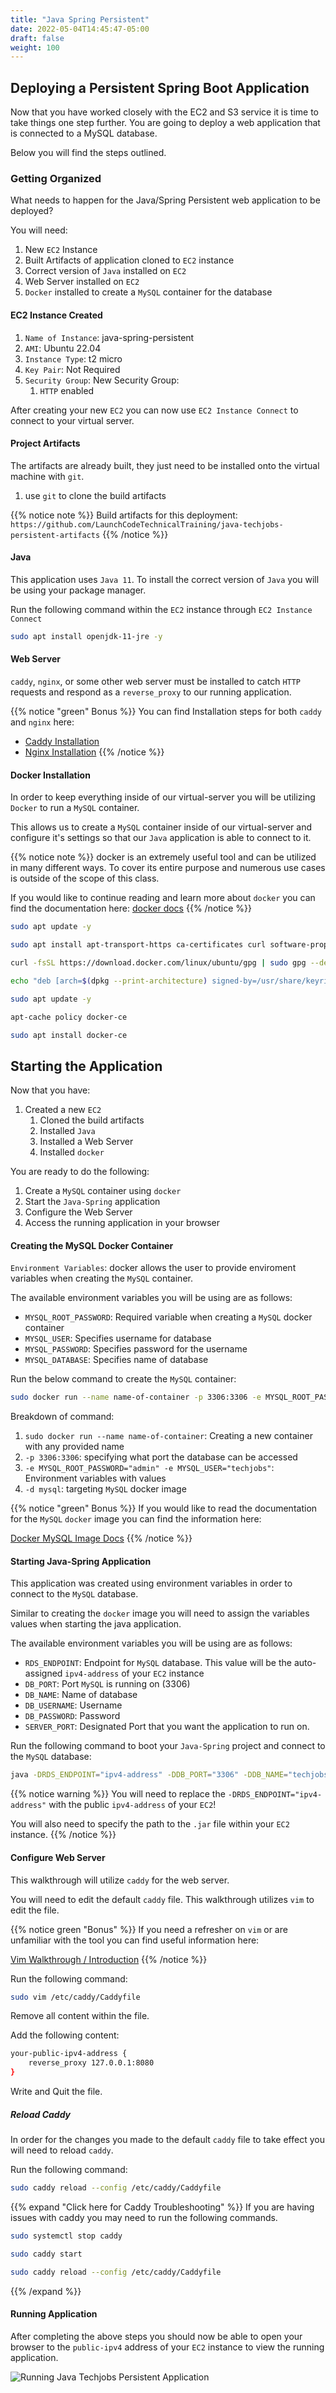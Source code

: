 ```yaml
---
title: "Java Spring Persistent"
date: 2022-05-04T14:45:47-05:00
draft: false
weight: 100
---
```


## Deploying a Persistent Spring Boot Application

Now that you have worked closely with the EC2 and S3 service it is time to take things one step further. You are going to deploy a web application that is connected to a MySQL database. 

Below you will find the steps outlined.

### Getting Organized
What needs to happen for the Java/Spring Persistent web application to be deployed?

You will need:
1. New `EC2` Instance
1. Built Artifacts of application cloned to `EC2` instance
1. Correct version of `Java` installed on `EC2`
1. Web Server installed on `EC2`
1. `Docker` installed to create a `MySQL` container for the database

#### EC2 Instance Created
1. `Name of Instance`: java-spring-persistent
1. `AMI`: Ubuntu 22.04
1. `Instance Type`: t2 micro
1. `Key Pair`: Not Required
1. `Security Group`: New Security Group:
    1. `HTTP` enabled

After creating your new `EC2` you can now use `EC2 Instance Connect` to connect to your virtual server. 

#### Project Artifacts
The artifacts are already built, they just need to be installed onto the virtual machine with `git`. 

1. use `git` to clone the build artifacts

{{% notice note %}}
Build artifacts for this deployment:
`https://github.com/LaunchCodeTechnicalTraining/java-techjobs-persistent-artifacts`
{{% /notice %}}

#### Java

This application uses `Java 11`. To install the correct version of `Java` you will be using your package manager.

Run the following command within the `EC2` instance through `EC2 Instance Connect`

```bash
sudo apt install openjdk-11-jre -y
```

#### Web Server
`caddy`, `nginx`, or some other web server must be installed to catch `HTTP` requests and respond as a `reverse_proxy` to our running application.

{{% notice "green" Bonus %}}
You can find Installation steps for both `caddy` and `nginx` here:
- [Caddy Installation](https://launchcodetechnicaltraining.org/linux/web-server/caddy/setup/)
- [Nginx Installation](https://launchcodetechnicaltraining.org/linux/web-server/nginx/setup/)
{{% /notice %}}


#### Docker Installation

In order to keep everything inside of our virtual-server you will be utilizing `Docker` to run a `MySQL` container. 

This allows us to create a `MySQL` container inside of our virtual-server and configure it's settings so that our `Java` application is able to connect to it.

{{% notice note %}}
docker is an extremely useful tool and can be utilized in many different ways. To cover its entire purpose and numerous use cases is outside of the scope of this class. 

If you would like to continue reading and learn more about `docker` you can find the documentation here:
[docker docs](https://docs.docker.com/)
{{% /notice %}}

```bash
sudo apt update -y

sudo apt install apt-transport-https ca-certificates curl software-properties-common

curl -fsSL https://download.docker.com/linux/ubuntu/gpg | sudo gpg --dearmor -o /usr/share/keyrings/docker-archive-keyring.gpg

echo "deb [arch=$(dpkg --print-architecture) signed-by=/usr/share/keyrings/docker-archive-keyring.gpg] https://download.docker.com/linux/ubuntu $(lsb_release -cs) stable" | sudo tee /etc/apt/sources.list.d/docker.list > /dev/null

sudo apt update -y

apt-cache policy docker-ce

sudo apt install docker-ce
```

## Starting the Application

Now that you have:
1. Created a new `EC2`
    1. Cloned the build artifacts
    1. Installed `Java`
    1. Installed a Web Server
    1. Installed `docker`

You are ready to do the following:
1. Create a `MySQL` container using `docker`
1. Start the `Java-Spring` application
1. Configure the Web Server
1. Access the running application in your browser

#### Creating the MySQL Docker Container

`Environment Variables`: docker allows the user to provide enviroment variables when creating the `MySQL` container.

The available environment variables you will be using are as follows:
- `MYSQL_ROOT_PASSWORD`: Required variable when creating a `MySQL` docker container
- `MYSQL_USER`: Specifies username for database
- `MYSQL_PASSWORD`: Specifies password for the username
- `MYSQL_DATABASE`: Specifies name of database

Run the below command to create the `MySQL` container:

```bash
sudo docker run --name name-of-container -p 3306:3306 -e MYSQL_ROOT_PASSWORD="admin" -e MYSQL_USER="techjobs" -e MYSQL_PASSWORD="tech" -e MYSQL_DATABASE="techjobs" -d mysql
```

Breakdown of command:
1. `sudo docker run --name name-of-container`: Creating a new container with any provided name
1. `-p 3306:3306`: specifying what port the database can be accessed
1. `-e MYSQL_ROOT_PASSWORD="admin" -e MYSQL_USER="techjobs"`: Environment variables with values
1. `-d mysql`: targeting `MySQL` docker image

{{% notice "green" Bonus %}}
If you would like to read the documentation for the `MySQL` `docker` image you can find the information here:

[Docker MySQL Image Docs](https://hub.docker.com/_/mysql)
{{% /notice %}}

#### Starting Java-Spring Application

This application was created using environment variables in order to connect to the `MySQL` database. 

Similar to creating the `docker` image you will need to assign the variables values when starting the java application.

The available environment variables you will be using are as follows:
- `RDS_ENDPOINT`: Endpoint for `MySQL` database. This value will be the auto-assigned `ipv4-address` of your `EC2` instance
- `DB_PORT`: Port `MySQL` is running on (3306)
- `DB_NAME`: Name of database
- `DB_USERNAME`: Username 
- `DB_PASSWORD`: Password
- `SERVER_PORT`: Designated Port that you want the application to run on.

Run the following command to boot your `Java-Spring` project and connect to the `MySQL` database:

```bash
java -DRDS_ENDPOINT="ipv4-address" -DDB_PORT="3306" -DDB_NAME="techjobs" -DDB_USERNAME="techjobs" -DDB_PASSWORD="tech" -DSERVER_PORT="8080" -jar path/to/build/artifacts/java-techjobs-persistent-artifacts.jar 
```
{{% notice warning %}}
You will need to replace the `-DRDS_ENDPOINT="ipv4-address"` with the public `ipv4-address` of your `EC2`!

You will also need to specify the path to the `.jar` file within your `EC2` instance.
{{% /notice %}}

#### Configure Web Server

This walkthrough will utilize `caddy` for the web server.

You will need to edit the default `caddy` file. This walkthrough utilizes `vim` to edit the file.

{{% notice green "Bonus" %}}
If you need a refresher on `vim` or are unfamiliar with the tool you can find useful information here:

[Vim Walkthrough / Introduction](https://launchcodetechnicaltraining.org/linux/userspace-applications/walkthrough/vim/)
{{% /notice %}}

Run the following command:

```bash
sudo vim /etc/caddy/Caddyfile
```

Remove all content within the file.

Add the following content:

```bash
your-public-ipv4-address {
    reverse_proxy 127.0.0.1:8080
}
```
Write and Quit the file.

##### Reload Caddy

In order for the changes you made to the default `caddy` file to take effect you will need to reload `caddy`.

Run the following command:

```bash
sudo caddy reload --config /etc/caddy/Caddyfile
```

{{% expand "Click here for Caddy Troubleshooting" %}}
If you are having issues with caddy you may need to run the following commands.

```bash
sudo systemctl stop caddy
```

```bash
sudo caddy start
```

```bash
sudo caddy reload --config /etc/caddy/Caddyfile
```
{{% /expand %}}

#### Running Application

After completing the above steps you should now be able to open your browser to the `public-ipv4` address of your `EC2` instance to view the running application.

![Running Java Techjobs Persistent Application](pictures/running-techjobs-application.png?classes=border)



